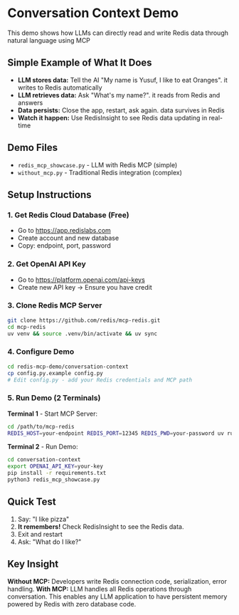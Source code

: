 # Conversation Context Demo

This demo shows how LLMs can directly read and write Redis data through natural language using MCP

## Simple Example of What It Does

- **LLM stores data:** Tell the AI "My name is Yusuf, I like to eat Oranges". it writes to Redis automatically
- **LLM retrieves data:** Ask "What's my name?". it reads from Redis and answers
- **Data persists:** Close the app, restart, ask again. data survives in Redis
- **Watch it happen:** Use RedisInsight to see Redis data updating in real-time

## Demo Files

- `redis_mcp_showcase.py` - LLM with Redis MCP (simple)
- `without_mcp.py` - Traditional Redis integration (complex)

## Setup Instructions

### 1. Get Redis Cloud Database (Free)
- Go to https://app.redislabs.com
- Create account and new database
- Copy: endpoint, port, password

### 2. Get OpenAI API Key
- Go to https://platform.openai.com/api-keys
- Create new API key -> Ensure you have credit 

### 3. Clone Redis MCP Server
```bash
git clone https://github.com/redis/mcp-redis.git
cd mcp-redis
uv venv && source .venv/bin/activate && uv sync
```

### 4. Configure Demo
```bash
cd redis-mcp-demo/conversation-context
cp config.py.example config.py
# Edit config.py - add your Redis credentials and MCP path
```

### 5. Run Demo (2 Terminals)

**Terminal 1** - Start MCP Server:
```bash
cd /path/to/mcp-redis
REDIS_HOST=your-endpoint REDIS_PORT=12345 REDIS_PWD=your-password uv run src/main.py
```

**Terminal 2** - Run Demo:
```bash
cd conversation-context
export OPENAI_API_KEY=your-key
pip install -r requirements.txt
python3 redis_mcp_showcase.py
```

## Quick Test

1. Say: "I like pizza"
2. **It remembers!** Check RedisInsight to see the Redis data.
3. Exit and restart
4. Ask: "What do I like?"

## Key Insight

**Without MCP:** Developers write Redis connection code, serialization, error handling.
**With MCP:** LLM handles all Redis operations through conversation. This enables any LLM application to have persistent memory powered by Redis with zero database code.